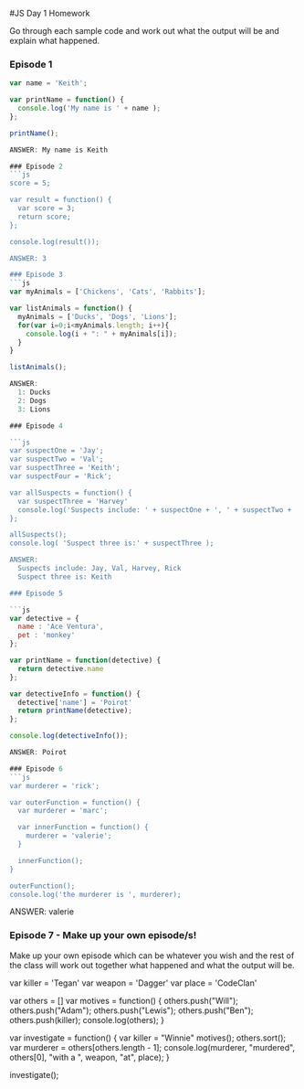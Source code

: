 #JS Day 1 Homework

Go through each sample code and work out what the output will be and explain what happened.

### Episode 1
```js
var name = 'Keith';

var printName = function() {
  console.log('My name is ' + name );
};

printName();

ANSWER: My name is Keith

### Episode 2
```js
score = 5;

var result = function() {
  var score = 3;
  return score;
};

console.log(result());

ANSWER: 3

### Episode 3
```js
var myAnimals = ['Chickens', 'Cats', 'Rabbits'];

var listAnimals = function() {
  myAnimals = ['Ducks', 'Dogs', 'Lions'];
  for(var i=0;i<myAnimals.length; i++){
    console.log(i + ": " + myAnimals[i]);
  }
}

listAnimals();

ANSWER:
  1: Ducks
  2: Dogs
  3: Lions

### Episode 4

```js
var suspectOne = 'Jay';
var suspectTwo = 'Val';
var suspectThree = 'Keith';
var suspectFour = 'Rick';

var allSuspects = function() {
  var suspectThree = 'Harvey'
  console.log('Suspects include: ' + suspectOne + ', ' + suspectTwo + ', ' + suspectThree + ', ' + suspectFour)
};

allSuspects();
console.log( 'Suspect three is:' + suspectThree );

ANSWER:
  Suspects include: Jay, Val, Harvey, Rick
  Suspect three is: Keith

### Episode 5

```js
var detective = {
  name : 'Ace Ventura',
  pet : 'monkey'
};

var printName = function(detective) {
  return detective.name
};

var detectiveInfo = function() {
  detective['name'] = 'Poirot'
  return printName(detective);
};

console.log(detectiveInfo());

ANSWER: Poirot

### Episode 6
```js
var murderer = 'rick';

var outerFunction = function() {
  var murderer = 'marc';

  var innerFunction = function() {
    murderer = 'valerie';
  }

  innerFunction();
}

outerFunction();
console.log('the murderer is ', murderer);
```
ANSWER: valerie

### Episode 7 - Make up your own episode/s!

Make up your own episode which can be whatever you wish and the rest of the class will work out together what happened and what the output will be.


var killer = 'Tegan'
var weapon = 'Dagger'
var place = 'CodeClan'

var others = []
var motives = function() {
  others.push("Will");
  others.push("Adam");
  others.push("Lewis");
  others.push("Ben");
  others.push(killer);
  console.log(others);
}

var investigate = function() {
var killer = "Winnie"
  motives();
  others.sort();
  var murderer = others[others.length - 1];
  console.log(murderer, "murdered", others[0], "with a ", weapon, "at", place);
}

investigate();







